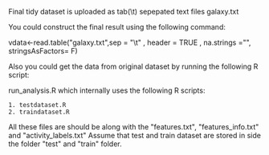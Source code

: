 Final tidy dataset is uploaded as tab(\t) sepepated text files galaxy.txt

You could construct the final result using the following command:

vdata<-read.table("galaxy.txt",sep = "\t" , header = TRUE , na.strings ="", stringsAsFactors= F)

Also you could get the data from original dataset by running the following R script:

run_analysis.R which internally uses the following R scripts:

	1. testdataset.R
	2. traindataset.R

All these files are should be along with the "features.txt", "features_info.txt" and "activity_labels.txt"
Assume that test and train dataset are stored in side the folder "test" and "train" folder.


